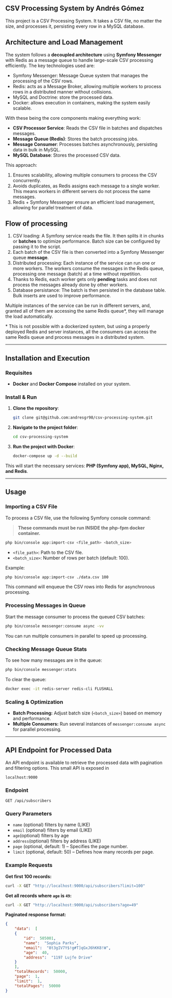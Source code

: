 ﻿## CSV Processing System by Andrés Gómez

This project is a CSV Processing System. It takes a CSV file, no matter the size, and processes it, persisting every row in a MySQL database.

## Architecture and Load Management

The system follows a **decoupled architecture** using **Symfony Messenger** with Redis as a message queue to handle large-scale CSV processing efficiently. The key technologies used are:

 - Symfony Messenger: Message Queue system that manages the processing of the CSV rows.
 - Redis: acts as a Message Broker, allowing multiple workers to process rows in a distributed manner without collisions.
 - MySQL and Doctrine: store the processed data.
 - Docker: allows execution in containers, making the system easily scalable.

With these being the core components making everything work:

- **CSV Processor Service**: Reads the CSV file in batches and dispatches messages.
- **Message Queue (Redis)**: Stores the batch processing jobs.
- **Message Consumer**: Processes batches asynchronously, persisting data in bulk in MySQL.
- **MySQL Database**: Stores the processed CSV data.

This approach:
 1. Ensures scalability, allowing multiple consumers to process the CSV concurrently.
 2. Avoids duplicates, as Redis assigns each message to a single worker. This means workers in different servers do not process the same messages.
 3. Redis + Symfony Messenger ensure an efficient load management, allowing for parallel treatment of data.

## Flow of processing

 1. CSV loading: A Symfony service reads the file. It then splits it in chunks or **batches** to optimize performance. Batch size can be configured by passing it to the script.
 2. Each batch of the CSV file is then converted into a Symfony Messenger queue **message**.
 3. Distributed processing: Each instance of the service can run one or more workers. The workers consume the messages in the Redis queue, processing one message (batch) at a time without repetition.
 4. Thanks to Redis, each worker gets only **pending** tasks and does not process the messages already done by other workers.
 5. Database persistance: The batch is then persisted in the database table. Bulk inserts are used to improve performance.

Multiple instances of the service can be run in different servers, and, granted all of them are accessing the same Redis queue*, they will manage the load automatically.

\* This is not possible with a dockerized system, but using a properly deployed Redis and server instances, all the consumers can access the same Redis queue and process messages in a distributed system.

---

## Installation and Execution

### **Requisites**

- **Docker** and **Docker Compose** installed on your system.

### **Install & Run**

1. **Clone the repository**:
   ```bash
   git clone git@github.com:andresgr98/csv-processing-system.git
   ```
2. **Navigate to the project folder**:
   ```bash
   cd csv-processing-system
   ```
3. **Run the project with Docker**:
   ```bash
   docker-compose up -d --build
   ```

This will start the necessary services: **PHP (Symfony app), MySQL, Nginx, and Redis**.

---

## **Usage**

### **Importing a CSV File**

To process a CSV file, use the following Symfony console command:

> **These commands must be run INSIDE the php-fpm docker container.**

```bash
php bin/console app:import-csv <file_path> <batch_size>
```

- `<file_path>`: Path to the CSV file.
- `<batch_size>`: Number of rows per batch (default: 100).

Example:
```bash
php bin/console app:import-csv ./data.csv 100
```

This command will enqueue the CSV rows into Redis for asynchronous processing.

### **Processing Messages in Queue**

Start the message consumer to process the queued CSV batches:
```bash
php bin/console messenger:consume async -vv
```

You can run multiple consumers in parallel to speed up processing.

### **Checking Message Queue Stats**

To see how many messages are in the queue:
```bash
php bin/console messenger:stats
```

To clear the queue:
```bash
docker exec -it redis-server redis-cli FLUSHALL
```

### **Scaling & Optimization**
- **Batch Processing:** Adjust batch size (`<batch_size>`) based on memory and performance.
- **Multiple Consumers:** Run several instances of `messenger:consume async` for parallel processing.

---

## API Endpoint for Processed Data

An API endpoint is available to retrieve the processed data with pagination and filtering options. This small API is exposed in

    localhost:9000

### **Endpoint**

```
GET /api/subscribers
```

### **Query Parameters**

- `name` (optional) filters by name (LIKE)
- `email` (optional) filters by email (LIKE)
- `age`(optional) filters by age
- `address`(optional) filters by address (LIKE)
- `page` (optional, default: 1) – Specifies the page number.
- `limit` (optional, default: 50) – Defines how many records per page.


### **Example Requests**

**Get first 100 records:**
```bash
curl -X GET "http://localhost:9000/api/subscribers?limit=100"
```

**Get all records where `age` is `49`:**
```bash
curl -X GET "http://localhost:9000/api/subscribers?age=49"
```

**Paginated response format:**
```json
{
	"data":  [
	{
		"id":  505001,
		"name":  "Sophia Parks",
		"email":  "8t3gIV7Y$!g#T]qGxJ6hKK8!W",
		"age":  40,
		"address":  "1197 Lujfe Drive"
	}
	],
	"totalRecords":  50000,
	"page":  1,
	"limit":  1,
	"totalPages":  50000
}
```


